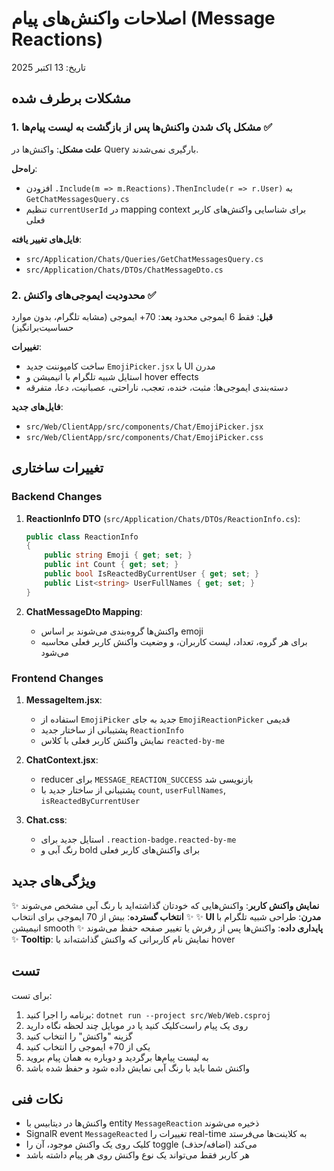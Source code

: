 # اصلاحات واکنش‌های پیام (Message Reactions)

تاریخ: 13 اکتبر 2025

## مشکلات برطرف شده

### 1. مشکل پاک شدن واکنش‌ها پس از بازگشت به لیست پیام‌ها ✅

**علت مشکل**: واکنش‌ها در Query بارگیری نمی‌شدند.

**راه‌حل**:
- افزودن `.Include(m => m.Reactions).ThenInclude(r => r.User)` به `GetChatMessagesQuery.cs`
- تنظیم `currentUserId` در mapping context برای شناسایی واکنش‌های کاربر فعلی

**فایل‌های تغییر یافته**:
- `src/Application/Chats/Queries/GetChatMessagesQuery.cs`
- `src/Application/Chats/DTOs/ChatMessageDto.cs`

### 2. محدودیت ایموجی‌های واکنش ✅

**قبل**: فقط 6 ایموجی محدود
**بعد**: 70+ ایموجی (مشابه تلگرام، بدون موارد حساسیت‌برانگیز)

**تغییرات**:
- ساخت کامپوننت جدید `EmojiPicker.jsx` با UI مدرن
- استایل شبیه تلگرام با انیمیشن و hover effects
- دسته‌بندی ایموجی‌ها: مثبت، خنده، تعجب، ناراحتی، عصبانیت، دعا، متفرقه

**فایل‌های جدید**:
- `src/Web/ClientApp/src/components/Chat/EmojiPicker.jsx`
- `src/Web/ClientApp/src/components/Chat/EmojiPicker.css`

## تغییرات ساختاری

### Backend Changes

1. **ReactionInfo DTO** (`src/Application/Chats/DTOs/ReactionInfo.cs`):
   ```csharp
   public class ReactionInfo
   {
       public string Emoji { get; set; }
       public int Count { get; set; }
       public bool IsReactedByCurrentUser { get; set; }
       public List<string> UserFullNames { get; set; }
   }
   ```

2. **ChatMessageDto Mapping**:
   - واکنش‌ها گروه‌بندی می‌شوند بر اساس emoji
   - برای هر گروه، تعداد، لیست کاربران، و وضعیت واکنش کاربر فعلی محاسبه می‌شود

### Frontend Changes

1. **MessageItem.jsx**:
   - استفاده از `EmojiPicker` جدید به جای `EmojiReactionPicker` قدیمی
   - پشتیبانی از ساختار جدید `ReactionInfo`
   - نمایش واکنش کاربر فعلی با کلاس `reacted-by-me`

2. **ChatContext.jsx**:
   - reducer برای `MESSAGE_REACTION_SUCCESS` بازنویسی شد
   - پشتیبانی از ساختار جدید با `count`, `userFullNames`, `isReactedByCurrentUser`

3. **Chat.css**:
   - استایل جدید برای `.reaction-badge.reacted-by-me`
   - رنگ آبی و bold برای واکنش‌های کاربر فعلی

## ویژگی‌های جدید

✨ **نمایش واکنش کاربر**: واکنش‌هایی که خودتان گذاشته‌اید با رنگ آبی مشخص می‌شوند
✨ **انتخاب گسترده**: بیش از 70 ایموجی برای انتخاب
✨ **UI مدرن**: طراحی شبیه تلگرام با انیمیشن smooth
✨ **پایداری داده**: واکنش‌ها پس از رفرش یا تغییر صفحه حفظ می‌شوند
✨ **Tooltip**: نمایش نام کاربرانی که واکنش گذاشته‌اند با hover

## تست

برای تست:
1. برنامه را اجرا کنید: `dotnet run --project src/Web/Web.csproj`
2. روی یک پیام راست‌کلیک کنید یا در موبایل چند لحظه نگاه دارید
3. گزینه "واکنش" را انتخاب کنید
4. یکی از 70+ ایموجی را انتخاب کنید
5. به لیست پیام‌ها برگردید و دوباره به همان پیام بروید
6. واکنش شما باید با رنگ آبی نمایش داده شود و حفظ شده باشد

## نکات فنی

- واکنش‌ها در دیتابیس با entity `MessageReaction` ذخیره می‌شوند
- SignalR event `MessageReacted` تغییرات را real-time به کلاینت‌ها می‌فرستد
- کلیک روی یک واکنش موجود، آن را toggle می‌کند (اضافه/حذف)
- هر کاربر فقط می‌تواند یک نوع واکنش روی هر پیام داشته باشد
